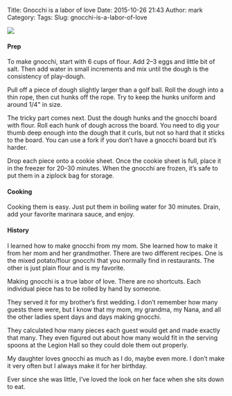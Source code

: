 Title: Gnocchi is a labor of love
Date: 2015-10-26 21:43
Author: mark
Category: 
Tags: 
Slug: gnocchi-is-a-labor-of-love

<img src="https://cdn-images-1.medium.com/max/2000/1*282DTX3K9lY4f72Vj9-Phw.jpeg"  />

#### Prep

To make gnocchi, start with 6 cups of flour. Add 2–3 eggs and little bit of salt. Then add water in small increments and mix until the dough is the consistency of play-dough.

Pull off a piece of dough slightly larger than a golf ball. Roll the dough into a thin rope, then cut hunks off the rope. Try to keep the hunks uniform and around 1/4" in size.

The tricky part comes next. Dust the dough hunks and the gnocchi board with flour. Roll each hunk of dough across the board. You need to dig your thumb deep enough into the dough that it curls, but not so hard that it sticks to the board. You can use a fork if you don’t have a gnocchi board but it’s harder.

Drop each piece onto a cookie sheet. Once the cookie sheet is full, place it in the freezer for 20–30 minutes. When the gnocchi are frozen, it’s safe to put them in a ziplock bag for storage.

#### Cooking

Cooking them is easy. Just put them in boiling water for 30 minutes. Drain, add your favorite marinara sauce, and enjoy.

#### History

I learned how to make gnocchi from my mom. She learned how to make it from her mom and her grandmother. There are two different recipes. One is the mixed potato/flour gnocchi that you normally find in restaurants. The other is just plain flour and is my favorite.

Making gnocchi is a true labor of love. There are no shortcuts. Each individual piece has to be rolled by hand by someone.

They served it for my brother’s first wedding. I don’t remember how many guests there were, but I know that my mom, my grandma, my Nana, and all the other ladies spent days and days making gnocchi.

They calculated how many pieces each guest would get and made exactly that many. They even figured out about how many would fit in the serving spoons at the Legion Hall so they could dole them out properly.

My daughter loves gnocchi as much as I do, maybe even more. I don’t make it very often but I always make it for her birthday.

Ever since she was little, I’ve loved the look on her face when she sits down to eat.

